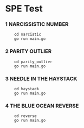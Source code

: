 # SPE Test

### 1 NARCISSISTIC NUMBER
```
    cd narcistic
    go run main.go
```

### 2 PARITY OUTLIER
```
    cd parity_outlier
    go run main.go
```

### 3 NEEDLE IN THE HAYSTACK
```
    cd haystack
    go run main.go
```

### 4 THE BLUE OCEAN REVERSE
```
    cd reverse
    go run main.go
```
